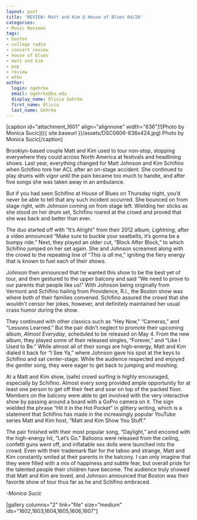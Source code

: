 ```yaml
---
layout: post
title: 'REVIEW: Matt and Kim @ House of Blues 04/26'
categories:
- Music Reviews
tags:
- boston
- college radio
- concert review
- house of blues
- matt and kim
- pop
- review
- wtbu
author:
  login: ogehrke
  email: ogehrke@bu.edu
  display_name: Olivia Gehrke
  first_name: Olivia
  last_name: Gehrke
---
```

\[caption id="attachment\_1601" align="alignnone" width="636"\]![Photo by Monica Sucic]({{ site.baseurl }}/assets/DSC0606-636x424.jpg) Photo by Monica Sucic\[/caption\]

Brooklyn-based couple Matt and Kim used to tour non-stop, stopping everywhere they could across North America at festivals and headlining shows. Last year, everything changed for Matt Johnson and Kim Schifino when Schifino tore her ACL after an on-stage accident. She continued to play drums with vigor until the pain became too much to handle, and after five songs she was taken away in an ambulance.

But if you had seen Schifino at House of Blues on Thursday night, you’d never be able to tell that any such incident occurred. She bounced on from stage right, with Johnson coming on from stage left. Wielding her sticks as she stood on her drum set, Schifino roared at the crowd and proved that she was back and better than ever.

The duo started off with “It’s Alright” from their 2012 album, _Lightning_, after a video announced “Make sure to buckle your seatbelts, it’s gonna be a bumpy ride.” Next, they played an older cut, “Block After Block,” to which Schifino jumped on her set again. She and Johnson screamed along with the crowd to the repeating line of “_This is all me_,” igniting the fiery energy that is known to fuel each of their shows. 

Johnson then announced that he wanted this show to be the best yet of tour, and then gestured to the upper balcony and said “We need to prove to our parents that people like us!” With Johnson being originally from Vermont and Schifino hailing from Providence, R.I., the Boston show was where both of their families convened. Schifino assured the crowd that she wouldn’t censor her jokes, however, and definitely maintained her usual crass humor during the show. 

They continued with other classics such as “Hey Now,” “Cameras,” and “Lessons Learned.” But the pair didn’t neglect to promote their upcoming album, _Almost Everyday_, scheduled to be released on May 4. From the new album, they played some of their released singles, “Forever,” and “Like I Used to Be.” While almost all of their songs are high-energy, Matt and Kim dialed it back for “I See Ya,” where Johnson gave his spot at the keys to Schifino and sat center-stage. While the audience respected and enjoyed the gentler song, they were eager to get back to jumping and moshing.

At a Matt and Kim show, (safe) crowd surfing is highly encouraged, especially by Schifino. Almost every song provided ample opportunity for at least one person to get off their feet and soar on top of the packed floor. Members on the balcony were able to get involved with the very interactive show by passing around a board with a GoPro camera on it. The sign wielded the phrase “Hit it in the Hot Pocket” in glittery writing, which is a statement that Schifino has made in the increasingly popular YouTube series Matt and Kim host, “Matt and Kim Show You Stuff.”

The pair finished with their most popular song, “Daylight,” and encored with the high-energy hit, “Let’s Go.” Balloons were released from the ceiling, confetti guns went off, and inflatable sex dolls were launched into the crowd. Even with their trademark flair for the taboo and strange, Matt and Kim constantly smiled at their parents in the balcony. I can only imagine that they were filled with a mix of happiness and subtle fear, but overall pride for the talented people their children have become. The audience truly showed that Matt and Kim are loved, and Johnson announced that Boston was their favorite show of tour thus far as he and Schifino embraced.

_\-Monica Sucic_

\[gallery columns="2" link="file" size="medium" ids="1602,1603,1604,1605,1606,1607"\]
